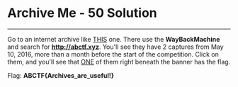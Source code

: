 # Archive Me - 50 Solution
---

Go to an internet archive like [THIS](https://archive.org/) one.
There use the **WayBackMachine** and search for **http://abctf.xyz**. You'll see they have 2 captures from May 10, 2016, more than a month before the start of the competition. Click on them, and you'll see that [ONE](https://web.archive.org/web/20160510192307/http://abctf.xyz) of them right beneath the banner has the flag.

Flag: **ABCTF{Archives_are_useful!}**

